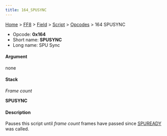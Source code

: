 ```yaml
---
title: 164_SPUSYNC
---
```


[Home](../../../../index.md) > [FF8](../../../../FF8.md) > [Field](../../../Field.md) > [Script](../../Script.md) > [Opcodes](../Opcodes.md) > 164 SPUSYNC

-   Opcode: **0x164**
-   Short name: **SPUSYNC**
-   Long name: SPU Sync

#### Argument

none

#### Stack

  
*Frame count*

**SPUSYNC**

#### Description

Pauses this script until *frame count* frames have passed since [SPUREADY](056_SPUREADY.md) was called.
